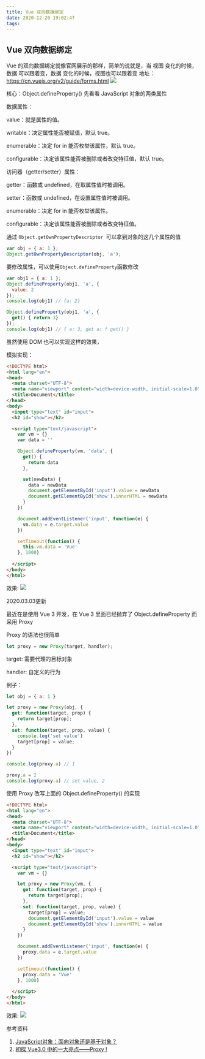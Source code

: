 ```yaml
---
title: Vue 双向数据绑定
date: 2020-12-20 19:02:47
tags:
---
```


## Vue 双向数据绑定

Vue 的双向数据绑定就像官网展示的那样，简单的说就是，当 视图 变化的时候，数据 可以跟着变，数据 变化的时候，视图也可以跟着变
地址：https://cn.vuejs.org/v2/guide/forms.html
![](https://static.ifthat.com/public/data/db6adb7811ac59ac-GIF-2020-12-20-19-18-38.gif)

核心：Object.defineProperty()
先看看 JavaScript 对象的两类属性

数据属性：

  value：就是属性的值。

  writable：决定属性能否被赋值，默认 true。

  enumerable：决定 for in 能否枚举该属性，默认 true。

  configurable：决定该属性能否被删除或者改变特征值，默认 true。



访问器（getter/setter）属性：

  getter：函数或 undefined，在取属性值时被调用。

  setter：函数或 undefined，在设置属性值时被调用。

  enumerable：决定 for in 能否枚举该属性。

  configurable：决定该属性能否被删除或者改变特征值。

通过 `Object.getOwnPropertyDescriptor `可以拿到对象的这几个属性的值

```js
var obj = { a: 1 };
Object.getOwnPropertyDescriptor(obj, 'a');
```

要修改属性，可以使用`Object.defineProperty`函数修改

```js
var obj1 = { a: 1 };
Object.defineProperty(obj1, 'a', {
  value: 2
});
console.log(obj1) // {a: 2}

Object.defineProperty(obj1, 'a', {
  get() { return 3}
});
console.log(obj1) // { a: 3, get a: f get() }
```

虽然使用 DOM 也可以实现这样的效果，

模拟实现：

``` html
<!DOCTYPE html>
<html lang="en">
<head>
  <meta charset="UTF-8">
  <meta name="viewport" content="width=device-width, initial-scale=1.0">
  <title>Document</title>
</head>
<body>
  <input type="text" id="input">
  <h2 id="show"></h2>

  <script type="text/javascript">
    var vm = {}
    var data = ''

    Object.defineProperty(vm, 'data', {
      get() {
        return data
      },

      set(newData) {
        data = newData
        document.getElementById('input').value = newData
        document.getElementById('show').innerHTML = newData
      }
    })

    document.addEventListener('input', function(e) {
      vm.data = e.target.value
    })

    setTimeout(function() {
      this.vm.data = 'Vue'
    }, 1000)
    
  </script>
</body>
</html>
```

效果:
![](https://static.ifthat.com/public/data/f60060f34de763d6-GIF-2020-12-20-19-37-36.gif)

2020.03.03更新

最近在是使用 Vue 3 开发，在 Vue 3 里面已经抛弃了 Object.defineProperty 而采用 Proxy

Proxy 的语法也很简单

```js
let proxy = new Proxy(target, handler);
```

target: 需要代理的目标对象

handler: 自定义的行为

例子：

```js
let obj = { a: 1 }

let proxy = new Proxy(obj, {
  get: function(target, prop) {
    return target[prop];
  },
  set: function(target, prop, value) {
    console.log('set value')
    target[prop] = value;
  }
})

console.log(proxy.a) // 1

proxy.a = 2
console.log(proxy.a) // set value, 2
```

使用 Proxy 改写上面的 Object.defineProperty() 的实现

```html
<!DOCTYPE html>
<html lang="en">
<head>
  <meta charset="UTF-8">
  <meta name="viewport" content="width=device-width, initial-scale=1.0">
  <title>Document</title>
</head>
<body>
  <input type="text" id="input">
  <h2 id="show"></h2>

  <script type="text/javascript">
    var vm = {}

    let proxy = new Proxy(vm, {
      get: function(target, prop) {
        return target[prop];
      },
      set: function(target, prop, value) {
        target[prop] = value;
        document.getElementById('input').value = value
        document.getElementById('show').innerHTML = value
      }
    })

    document.addEventListener('input', function(e) {
      proxy.data = e.target.value
    })

    setTimeout(function() {
      proxy.data = 'Vue'
    }, 1000)
    
  </script>
</body>
</html>
```

效果:
![](https://static.ifthat.com/public/data/3e3973a63b317880-GIF-2022-3-20-15-05-01.gif)

参考资料

1. [JavaScript对象：面向对象还是基于对象？](https://time.geekbang.org/column/article/79319)
2. [初探 Vue3.0 中的一大亮点——Proxy !](https://www.jianshu.com/p/2a8ec76e0090)